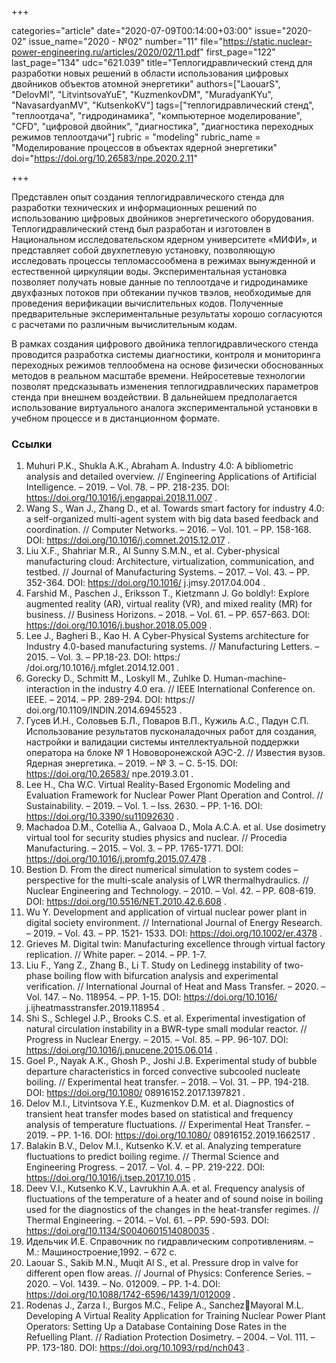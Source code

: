 +++

categories="article"
date="2020-07-09T00:14:00+03:00"
issue="2020-02"
issue_name="2020 - №02"
number="11"
file="https://static.nuclear-power-engineering.ru/articles/2020/02/11.pdf"
first_page="122"
last_page="134"
udc="621.039"
title="Теплогидравлический стенд для разработки новых решений в области использования цифровых двойников объектов атомной энергетики"
authors=["LaouarS", "DelovMI", "LitvintsovaYuE", "KuzmenkovDM", "MuradyanKYu", "NavasardyanMV", "KutsenkoKV"]
tags=["теплогидравлический стенд", "теплоотдача", "гидродинамика", "компьютерное моделирование", "CFD", "цифровой двойник", "диагностика", "диагностика переходных режимов теплоотдачи"]
rubric = "modeling"
rubric_name = "Моделирование процессов в объектах ядерной энергетики"
doi="https://doi.org/10.26583/npe.2020.2.11"

+++

Представлен опыт создания теплогидравлического стенда для разработки технических и информационных решений по использованию цифровых двойников энергетического оборудования. Теплогидравлический стенд был разработан и изготовлен в Национальном исследовательском ядерном университете «МИФИ», и представляет собой двухпетлевую установку, позволяющую исследовать процессы тепломассообмена в режимах вынужденной и естественной циркуляции воды. Экспериментальная установка позволяет получать новые данные по теплоотдаче и гидродинамике двухфазных потоков при обтекании пучков твэлов, необходимые для проведения верификации вычислительных кодов. Полученные предварительные экспериментальные результаты хорошо согласуются с расчетами по различным вычислительным кодам. 

В рамках создания цифрового двойника теплогидравлического стенда проводится разработка системы диагностики, контроля и мониторинга переходных режимов теплообмена на основе физически обоснованных методов в реальном масштабе времени. Нейросетевые технологии позволят предсказывать изменения теплогидравлических параметров стенда при внешнем воздействии. В дальнейшем предполагается использование виртуального аналога экспериментальной установки в учебном процессе и в дистанционном формате.

### Ссылки

1. Muhuri P.K., Shukla A.K., Abraham A. Industry 4.0: A bibliometric analysis and detailed overview. // Engineering Applications of Artificial Intelligence. – 2019. – Vol. 78. – PP. 218-235. DOI: https://doi.org/10.1016/j.engappai.2018.11.007 . 
2. Wang S., Wan J., Zhang D., et al. Towards smart factory for industry 4.0: a self-organized multi-agent system with big data based feedback and coordination. // Computer Networks. – 2016. – Vol. 101. – PP. 158-168. DOI: https://doi.org/10.1016/j.comnet.2015.12.017 . 
3. Liu X.F., Shahriar M.R., Al Sunny S.M.N., et al. Cyber-physical manufacturing cloud: Architecture, virtualization, communication, and testbed. // Journal of Manufacturing Systems. – 2017. – Vol. 43. – PP. 352-364. DOI: https://doi.org/10.1016/ j.jmsy.2017.04.004 .
4. Farshid M., Paschen J., Eriksson T., Kietzmann J. Go boldly!: Explore augmented reality (AR), virtual reality (VR), and mixed reality (MR) for business. // Business Horizons. – 2018. – Vol. 61. – PP. 657-663. DOI: https://doi.org/10.1016/j.bushor.2018.05.009 . 
5. Lee J., Bagheri B., Kao H. A Cyber-Physical Systems architecture for Industry 4.0-based manufacturing systems. // Manufacturing Letters. – 2015. – Vol. 3. – PP.18-23. DOI: https:/ /doi.org/10.1016/j.mfglet.2014.12.001 . 
6. Gorecky D., Schmitt M., Loskyll M., Zuhlke D. Human-machine-interaction in the industry 4.0 era. // IEEE International Conference on. IEEE. – 2014. – PP. 289-294. DOI: https:// doi.org/10.1109/INDIN.2014.6945523 . 
7. Гусев И.Н., Соловьев Б.Л., Поваров В.П., Кужиль А.С., Падун С.П. Использование результатов пусконаладочных работ для создания, настройки и валидации системы интеллектуальной поддержки оператора на блоке № 1 Нововоронежской АЭС-2. // Известия вузов. Ядерная энергетика. – 2019. – № 3. – С. 5-15. DOI: https://doi.org/10.26583/ npe.2019.3.01 . 
8. Lee H., Cha W.C. Virtual Reality-Based Ergonomic Modeling and Evaluation Framework for Nuclear Power Plant Operation and Control. // Sustainability. – 2019. – Vol. 1. – Iss. 2630. – PP. 1-16. DOI: https://doi.org/10.3390/su11092630 . 
9. Machadoa D.M., Cotellia A., Galvaoa D., Mola A.C.A. et al. Use dosimetry virtual tool for security studies physics and nuclear. // Procedia Manufacturing. – 2015. – Vol. 3. – PP. 1765-1771. DOI: https://doi.org/10.1016/j.promfg.2015.07.478 . 
10. Bestion D. From the direct numerical simulation to system codes – perspective for the multi-scale analysis of LWR thermalhydraulics. // Nuclear Engineering and Technology. – 2010. – Vol. 42. – PP. 608-619. DOI: https://doi.org/10.5516/NET.2010.42.6.608 . 
11. Wu Y. Development and application of virtual nuclear power plant in digital society environment. // International Journal of Energy Research. – 2019. – Vol. 43. – PP. 1521- 1533. DOI: https://doi.org/10.1002/er.4378 . 
12. Grieves M. Digital twin: Manufacturing excellence through virtual factory replication. // White paper. – 2014. – PP. 1-7. 
13. Liu F., Yang Z., Zhang B., Li T. Study on Ledinegg instability of two-phase boiling flow with bifurcation analysis and experimental verification. // International Journal of Heat and Mass Transfer. – 2020. –Vol. 147. – No. 118954. – PP. 1-15. DOI: https://doi.org/10.1016/ j.ijheatmasstransfer.2019.118954 . 
14. Shi S., Schlegel J.P., Brooks C.S. et al. Experimental investigation of natural circulation instability in a BWR-type small modular reactor. // Progress in Nuclear Energy. – 2015. – Vol. 85. – PP. 96-107. DOI: https://doi.org/10.1016/j.pnucene.2015.06.014 . 
15. Goel P., Nayak A.K., Ghosh P., Joshi J.B. Experimental study of bubble departure characteristics in forced convective subcooled nucleate boiling. // Experimental heat transfer. – 2018. – Vol. 31. – PP. 194-218. DOI: https://doi.org/10.1080/ 08916152.2017.1397821 . 
16. Delov M.I., Litvintsova Y.E., Kuzmenkov D.M. et al. Diagnostics of transient heat transfer modes based on statistical and frequency analysis of temperature fluctuations. // Experimental Heat Transfer. –2019. – PP. 1-16. DOI: https://doi.org/10.1080/ 08916152.2019.1662517 . 
17. Balakin B.V., Delov M.I., Kutsenko K.V. et al. Analyzing temperature fluctuations to predict boiling regime. // Thermal Science and Engineering Progress. – 2017. – Vol. 4. – PP. 219-222. DOI: https://doi.org/10.1016/j.tsep.2017.10.015 . 
18. Deev V.I., Kutsenko K.V., Lavrukhin A.A. et al. Frequency analysis of fluctuations of the temperature of a heater and of sound noise in boiling used for the diagnostics of the changes in the heat-transfer regimes. // Thermal Engineering. – 2014. – Vol. 61. – PP. 590-593. DOI: https://doi.org/10.1134/S0040601514080035 . 
19. Идельчик И.Е. Справочник по гидравлическим сопротивлениям. – М.: Машиностроение,1992. – 672 c. 
20. Laouar S., Sakib M.N., Muqit Al S., et al. Pressure drop in valve for different open flow areas. // Journal of Physics: Conference Series. – 2020. – Vol. 1439. – No. 012009. – PP. 1-4. DOI: https://doi.org/10.1088/1742-6596/1439/1/012009 . 
21. Rodenas J., Zarza I., Burgos M.C., Felipe A., SanchezMayoral M.L. Developing A Virtual Reality Application for Training Nuclear Power Plant Operators: Setting Up a Database Containing Dose Rates in the Refuelling Plant. // Radiation Protection Dosimetry. – 2004. – Vol. 111. – PP. 173-180. DOI: https://doi.org/10.1093/rpd/nch043 . 
